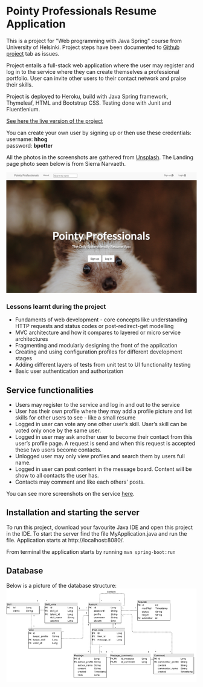 # Pointy Professionals Resume Application
This is a project for "Web programming with Java Spring" course from University of Helsinki. Project steps have been documented to [Github project](https://github.com/piaand/mini-linkedin/projects/1) tab as issues.

Project entails a full-stack web application where the user may register and log in to the service where they can create themselves a professional portfolio. User can invite other users to their contact network and praise their skills.

Project is deployed to Heroku, build with Java Spring framework, Thymeleaf, HTML and Bootstrap CSS. Testing done with Junit and Fluentlenium.

[See here the live version of the project](https://pure-harbor-61781.herokuapp.com/)

You can create your own user by signing up or then use these credentials:\
username: <b>hhog</b>\
password: <b>bpotter</b>

All the photos in the screenshots are gathered from [Unsplash](https://unsplash.com/). The Landing page photo seen below is from Sierra Narvaeth.

 ![Landing page](documentation/landing_page.png)

### Lessons learnt during the project
* Fundaments of web development - core concepts like understanding HTTP requests and status codes or post-redirect-get modelling
* MVC architecture and how it compares to layered or micro service architectures
* Fragmenting and modularly designing the front of the application
* Creating and using configuration profiles for different development stages
* Adding different layers of tests from unit test to UI functionality testing
* Basic user authentication and authorization

## Service functionalities
* Users may register to the service and log in and out to the service
* User has their own profile where they may add a profile picture and list skills for other users to see - like a small resume
* Logged in user can vote any one other user’s skill. User’s skill can be voted only once by the same user.
* Logged in user may ask another user to become their contact from this user’s profile page. A request is send and when this request is accepted these two users become contacts.
* Unlogged user may only view profiles and search them by users full name.
* Logged in user can post content in the message board. Content will be show to all contacts the user has.
* Contacts may comment and like each others' posts.

You can see more screenshots on the service [here](documentation/screenshots.md).

## Installation and starting the server
To run this project, download your favourite Java IDE and open this project in the IDE. To start the server find the file MyApplication.java and run the file. Application starts at http://localhost:8080/.

From terminal the application starts by running ```mvn spring-boot:run```

## Database
Below is a picture of the database structure:
![DB structure](documentation/db_mini-linkedin.png)

